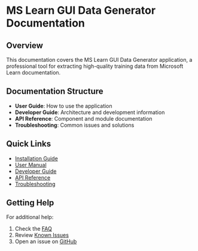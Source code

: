 # MS Learn GUI Data Generator Documentation

## Overview

This documentation covers the MS Learn GUI Data Generator application, a professional tool for extracting high-quality training data from Microsoft Learn documentation.

## Documentation Structure

- **User Guide**: How to use the application
- **Developer Guide**: Architecture and development information
- **API Reference**: Component and module documentation
- **Troubleshooting**: Common issues and solutions

## Quick Links

- [Installation Guide](installation.md)
- [User Manual](user_manual.md)
- [Developer Guide](developer_guide.md)
- [API Reference](api_reference.md)
- [Troubleshooting](troubleshooting.md)

## Getting Help

For additional help:
1. Check the [FAQ](faq.md)
2. Review [Known Issues](known_issues.md)
3. Open an issue on [GitHub](https://github.com/Budgulick/mslearn-gui-data-generator/issues)
